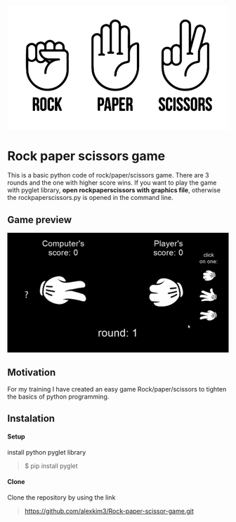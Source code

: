 ![Rock, paper, scissors image](rock_paper_scissors-01.png)

# Rock paper scissors game
This is a basic python code of rock/paper/scissors game. There are 3 rounds and the one with higher score wins. If you want to play the game with pyglet library, **open rockpaperscissors with graphics file**, otherwise the rockpaperscissors.py is opened in the command line.

## Game preview
![](RSP_game_preview.gif)

## Motivation
For my training I have created an easy game Rock/paper/scissors to tighten the basics of python programming.

## Instalation

#### Setup
install python pyglet library
>$ pip install pyglet

#### Clone
Clone the repository by using the link
> https://github.com/alexkim3/Rock-paper-scissor-game.git
